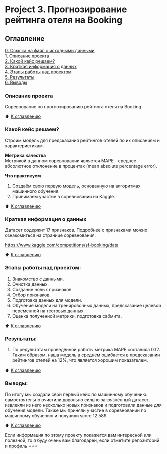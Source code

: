 # Project 3. Прогнозирование рейтинга отеля на Booking

## Оглавление  
[0. Ссылка на файл с исходными данными](https://www.kaggle.com/competitions/sf-booking/overview)   
[1. Описание проекта](https://github.com/alpisarev/sf_data_science/tree/main/project_3/#Описание-проекта)  
[2. Какой кейс решаем?](https://github.com/alpisarev/sf_data_science/tree/main/project_3/#Какой-кейс-решаем)  
[3. Краткая информация о данных](https://github.com/alpisarev/sf_data_science/tree/main/project_3/#Краткая-информация-о-данных)  
[4. Этапы работы над проектом](https://github.com/alpisarev/sf_data_science/tree/main/project_3/#Этапы-работы-над-проектом)  
[5. Результаты](https://github.com/alpisarev/sf_data_science/tree/main/project_3/#Результаты)    
[6. Выводы](https://github.com/alpisarev/sf_data_science/tree/main/project_3/#Выводы) 

### Описание проекта    
Соревнование по прогнозированию рейтинга отеля на Booking.

:arrow_up: [К оглавлению](https://github.com/alpisarev/sf_data_science/tree/main/project_3/#Оглавление)


### Какой кейс решаем?    
Строим модель для предсказания рейтингов отелей по их описаниям и характеристикам.

**Метрика качества**     
Метрикой в данном соревновании является MAPE - среднее абсолютное отклонение в процентах (mean absolute percentage error).

**Что практикуем**     
1. Создаём свою первую модель, основанную на алгоритмах машинного обучения. 
2. Принимаем участие в соревновании на Kaggle.

:arrow_up: [К оглавлению](https://github.com/alpisarev/sf_data_science/tree/main/project_3/#Оглавление)


### Краткая информация о данных
Датасет содержит 17 признаков. Подробнее с признаками можно ознакомиться на странице соревнования:

https://www.kaggle.com/competitions/sf-booking/data
  
:arrow_up: [К оглавлению](https://github.com/alpisarev/sf_data_science/tree/main/project_3/#Оглавление)


### Этапы работы над проектом:  
1. Знакомство с данными.
2. Очистка данных.
3. Создание новых признаков.
4. Отбор признаков.
5. Подготовка данных для модели. 
6. Обучение модели на тренировочных данных, предсказание целевой переменной на тестовых данных.
7. Оценка полученной метрики, подготовка сабмита.

:arrow_up: [К оглавлению](https://github.com/alpisarev/sf_data_science/tree/main/project_3/#Оглавление)


### Результаты:  
1. По редультатам проведённой работы метрика MAPE составила 0.12. Таким образом, наша модель в среднем ошибается в предсказании рейтингов отелей на 12%, что является хорошим показателем.

:arrow_up: [К оглавлению](https://github.com/alpisarev/sf_data_science/tree/main/project_3/#Оглавление)


### Выводы:  
По итогу мы создали свой первый кейс по машинному обучению: самостоятельно очистили довольно сильно загрязнённый датасет, извлекли из него несколько новых признаков и подготовили данные для обучения модели. Также мы приняли участие в соревновании по машинному обучению и получили score 12.589.

:arrow_up: [К оглавлению](https://github.com/alpisarev/sf_data_science/tree/main/project_3/#Оглавление)


Если информация по этому проекту покажется вам интересной или полезной, то я буду очень вам благодарен, если отметите репозиторий и профиль ⭐️⭐️⭐️